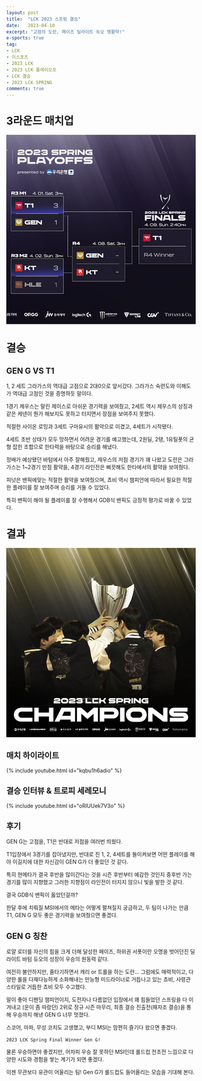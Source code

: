 ```yaml
---
layout: post
title:  "LCK 2023 스프링 결승"
date:   2023-04-10
excerpt: "고점의 도란, 페이즈 딜라이트 듀오 맹활약!"
e-sports: true
tag:
- LCK
- 이스포츠
- 2023 LCK
- 2023 LCK 플레이오프
- LCK 결승
- 2023 LCK SPRING
comments: true
---
```


# 3라운드 매치업

![매치업](../img/2023/lck/spring_r4_final.png)

#  결승

## GEN G VS T1

1, 2 세트 그라가스의 역대급 고점으로 2대0으로 앞서갔다.
그라가스 숙련도와 이해도가 역대급 고점인 것을 증명하듯 말이다.

1경기 제우스는 말린 제이스로 아쉬운 경기력을 보여줬고, 2세트 역시  제우스의 상징과 같은 케넨이 뭔가 해보지도 못하고 터지면서 장점을 보여주지 못했다.

적절한 사이온 로밍과 3세트 구마유시의 활약으로 이겼고, 4세트가 시작됐다.

4세트 초반 상태가 모두 망하면서 어려운 경기를 예고했는데, 2원딜, 2탱, 1유틸폿의 균형 잡힌 조합으로 한타력을 바탕으로 승리를 해냈다.

정배가 예상됐던 바텀에서 아주 잘해줬고, 제우스의 저점 경기가 꽤 나왔고 도란은 그라가스는 1~2경기 만점 활약을, 4경기 라인전은 삐끗해도 한타에서의 활약을 보여줬다.

피넛은 밴픽에맞는 적절한 활약을 보여줬으며, 쵸비 역시 챔피언에 따라서 필요한 적절한 플레이를 잘 보여주며 승리를 거둘 수 있었다.

특히 밴픽이 해야 될 플레이를 잘 수행해서 GDB식 밴픽도 긍정적 평가로 바꿀 수 있었다.

# 결과

![](../img/2023/lck/spring_final_winner_geng.png)

## 매치 하이라이트

{% include youtube.html id="kqbu1h6adio" %}

## 결승 인터뷰 & 트로피 세레모니

{% include youtube.html id="oRlUUek7V3o" %}

## 후기

GEN G는 고점을, T1은 반대로 저점을 여러번 띄웠다.

T1입장에서 3경기를 잡아냈지만, 반대로 진 1, 2, 4세트를 돌이켜보면 어떤 플레이를 해야 이길지에 대한 자신감이 GEN G가 더 좋았던 것 같다.

특히 현메타가 결국 후반을 많이간다는 것을 시즌 후반부터 예감한 것인지 중후반 가는 경기를 많이 지향했고 그러한 지향점이 라인전이 터지지 않으니 빛을 발한 것 같다.

결국 GDB식 밴픽이 옳았던걸까?

한달 후에 치뤄질 MSI에서의 메타는 어떻게 펼쳐질지 궁금하고, 두 팀이 나가는 만큼 T1, GEN G 모두 좋은 경기력을 보여줬으면 좋겠다.

## GEN G 칭찬

로얄 로더를 자신의 힘을 크게 더해 달성한 페이즈, 하위권 서폿이란 오명을 벗어던진 딜라이트 바텀 듀오의 성장이 우승의 원동력 같다.

여전히 불안하지만, 줄타기하면서 캐리 or 트롤을 하는 도란... 그럼에도 매력적이고, 다양한 롤을 다재다능하게 소화해내는 만능형 미드라이너로 거듭나고 있는 쵸비, 사령관 스타일로 거듭한 쵸비 모두 수고했다.

말이 좋아 디펜딩 챔피언이지, 도전자나 다름없던 입장에서 꽤 힘들었던 스프링을 다 이겨내고 (운이 좀 따랐던) 2위로 정규 시즌 마무리, 최종 결승 진출전(패자조 결승)을 통해 우승까지 해낸 GEN G 너무 멋졌다.

스코어, 마파, 무성 코치도 고생했고, 부디 MSI는 맘편히 즐기다 왔으면 좋겠다.

`2023 LCK Spring Final Winner Gen G!`

물론 우승하면야 좋겠지만, 어차피 우승 잘 못하던 MSI인데 롤드컵 전초전 느낌으로 다양한 시도와 경험을 쌓는 계기가 되면 좋겠다.

이젠 무관보다 유관이 어울리는 팀! Gen G가 롤드컵도 들어올리는 모습을 기대해 본다.